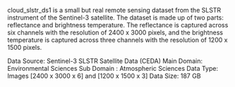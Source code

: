 cloud_slstr_ds1 is a small  but real remote sensing dataset from the SLSTR instrument of the Sentinel-3 satellite. The dataset is made up of two parts: reflectance and brightness temperature. The reflectance is captured across six channels with the resolution of 2400 x 3000 pixels, and the brightness temperature is captured across three channels with the resolution of 1200 x 1500 pixels.

Data Source: Sentinel-3 SLSTR Satellite Data (CEDA)
Main Domain: Environmental Sciences
Sub Domain : Atmospheric Sciences
Data Type:	Images [2400 x 3000 x 6] and [1200 x 1500 x 3]
Data Size:	187 GB

<!--
cloud_slstr_ds1 is a small  but real remote sensing dataset from the SLSTR instrument of the Sentinel-3 satellite. The dataset is made up of two parts: reflectance and brightness temperature. This dataset can be used to estimate the sea surface temperature (SST). The reflectance is captured across six channels with the resolution of 2400 x 3000 pixels, and the brightness temperature is captured across three channels with the resolution of 1200 x 1500 pixels.

* Entity Type: Dataset
* Data Source: Sentinel-3 SLSTR Satellite Data (CEDA)
* Main Domain: Environmental Sciences
* Sub Domain : Atmospheric Sciences
* Data Type: Images [2400 x 3000 x 6] and [1200 x 1500 x 3]
* Data Size: 187 GB

-->